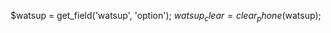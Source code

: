 $watsup = get_field('watsup', 'option');
$watsup_clear = clear_phone($watsup);
<a href="https://wa.me/39<?php echo clear_phone($whatsapp); ?>" target="_blank"><?php echo $whatsapp; ?></a>
